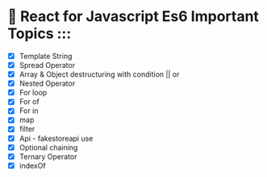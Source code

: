 # 💠 React for Javascript Es6 Important Topics :::
- [x] Template String
- [x] Spread Operator
- [x] Array & Object destructuring with condition || or
- [x] Nested Operator
- [x] For loop
- [x] For of
- [x] For in
- [x] map
- [x] filter
- [x] Api - fakestoreapi use
- [x] Optional chaining
- [x] Ternary Operator
- [x] indexOf
